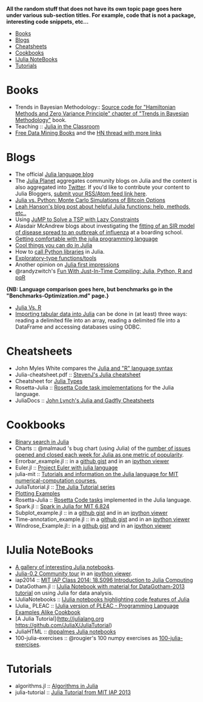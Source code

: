 **All the random stuff that does not have its own topic page goes here under various sub-section titles. For example, code that is not a package, interesting code snippets, etc...**

* [Books](#books)
* [Blogs](#blogs)
* [Cheatsheets](#cheatsheets)
* [Cookbooks](#cookbooks)
* [IJulia NoteBooks](#ijulia-notebooks)
* [Tutorials](#tutorials) 


# Books
* Trends in Bayesian Methodology:: [Source code for "Hamiltonian Methods and Zero Variance Principle" chapter of "Trends in Bayesian Methodology"](https://github.com/scidom/hmc_and_zv_book_chapter.jl) book.
* Teaching :: [Julia in the Classroom](http://julialang.org/teaching/)
* [Free Data Mining Books](http://christonard.com/12-free-data-mining-books/) and the [HN thread with more links](https://news.ycombinator.com/item?id=7760969)


# Blogs 
* The official [Julia language blog](http://julialang.org/blog/)
* The [Julia Planet](http://www.juliabloggers.com/) aggregates community blogs on Julia and the content is also aggregated into [Twitter](https://twitter.com/juliabloggers). If you'd like to contribute your content to Julia Bloggers, [submit your RSS/Atom feed link here](http://www.juliabloggers.com/julia-bloggers-submit-rss-feed/). 
* [Julia vs. Python: Monte Carlo Simulations of Bitcoin Options](http://rawrjustin.github.io/blog/2014/03/18/julia-vs-python-monte-carlo-simulations-of-bitcoin-options/)
* [Leah Hanson's blog post about helpful Julia functions: help, methods, etc..](http://blog.leahhanson.us/drafts/julia-helps.html)
* Using [JuMP to Solve a TSP with Lazy Constraints](http://iaindunning.com/2013/mip-callback.html)	
* Alasdair McAndrew blogs about investigating the [fitting of an SIR model of disease spread to an outbreak of influenza](https://amca01.wordpress.com/2014/01/08/meeting-julia/) at a boarding school.
* [Getting comfortable with the julia programming language](http://assoc.tumblr.com/post/70484963303/getting-comfortable-with-the-julia-programming-language)
* [Cool things you can do in Julia](http://assoc.tumblr.com/post/71454527084/cool-things-you-can-do-in-julia)
* How to [call Python libraries](http://blog.leahhanson.us/julia-calling-python-calling-julia.html) in Julia.
* [Exploratory-type functions/tools](http://blog.leahhanson.us/julia-helps.html)
* Another opinion on [Julia first impressions](http://eyeballtrees.com/posts/julia-impressions.html)
* @randyzwitch's [Fun With Just-In-Time Compiling: Julia, Python, R and pqR](http://randyzwitch.com/python-pypy-julia-r-pqr-jit-just-in-time-compiler/)


**{NB: Language comparison goes here, but benchmarks go in the "Benchmarks-Optimization.md" page.}**
* [Julia Vs. R](https://github.com/johnmyleswhite/JuliaVsR)
* [Importing tabular data into Julia](http://www.r-bloggers.com/tabular-data-io-in-julia/) can be done in (at least) three ways: reading a delimited file into an array, reading a delimited file into a DataFrame and accessing databases using ODBC.


# Cheatsheets 
* John Myles White compares the [Julia and "R" language syntax](http://www.johnmyleswhite.com/notebook/2012/04/09/comparing-julia-and-rs-vocabularies/)
* Julia-cheatsheet.pdf :: [StevenJ's Julia cheatsheet](http://math.mit.edu/%7Estevenj/Julia-cheatsheet.pdf)
* Cheatsheet for [Julia Types](https://github.com/tanmaykm/julia_types)
* Rosetta-Julia :: [Rosetta Code task implementations](https://github.com/karbarcca/Rosetta-Julia) for the Julia language.
* JuliaDocs :: [John Lynch's Julia and Gadfly Cheatsheets](https://github.com/john9631/JuliaDocs)


# Cookbooks 
* [Binary search in Julia](http://rosettacode.org/wiki/Binary_search#Julia)
* Charts :: @malmaud 's bug chart (using Julia) of the [number of issues opened and closed each week for Julia as one metric of popularity](https://gist.github.com/malmaud/9025047). 
* Errorbar_example.jl :: in a [github gist](https://gist.github.com/gizmaa/7199563) and in an [ipython viewer](http://nbviewer.ipython.org/7210792)
* Euler.jl :: [Project Euler with julia language](https://github.com/moon6pence/Euler.jl)
* julia-mit :: [Tutorials and information on the Julia language for MIT numerical-computation courses.](https://github.com/stevengj/julia-mit)
* JuliaTutorial.jl :: [The Julia Tutorial series](https://github.com/abhi123link/JuliaTutorial.jl)
* [Plotting Examples](https://gist.github.com/gizmaa/7214002)
* Rosetta-Julia :: [Rosetta Code tasks](https://github.com/karbarcca/Rosetta-Julia) implemented in the Julia language.
* Spark.jl :: [Spark in Julia for MIT 6.824](https://github.com/d9w/Spark.jl)
* Subplot_example.jl :: in a [github gist](https://gist.github.com/gizmaa/7199540) and in an [ipython viewer](http://nbviewer.ipython.org/7211037)
* Time-annotation_example.jl :: in a [github gist](https://gist.github.com/gizmaa/7199519) and in an [ipython viewer](http://nbviewer.ipython.org/7211049)
* Windrose_Example.jl:: in a [github gist](https://gist.github.com/gizmaa/7199478) and in an [ipython viewer](http:/nbviewer.ipython.org/7211059)



# IJulia NoteBooks
* [A gallery of interesting Julia notebooks](https://github.com/ipython/ipython/wiki/A-gallery-of-interesting-IPython-Notebooks#julia-notebooks).
* [Julia-0.2 Community tour](https://github.com/JuliaX/IJuliaNotebooks) in an [ipython viewer](http://nbviewer.ipython.org/urls/raw.github.com/JuliaX/IJuliaNotebooks/master/julia-0.2-community-tour.ipynb).
* iap2014 :: [MIT IAP Class 2014: 18.S096 Introduction to Julia Computing](https://github.com/JuliaX/iap2014)
* DataGotham.jl :: [IJulia Notebook with material for DataGotham-2013 tutorial](https://github.com/johnmyleswhite/DataGotham.jl) on using Julia for data analysis.
* IJuliaNotebooks :: [IJulia notebooks highlighting code features of Julia](https://github.com/JuliaX/IJuliaNotebooks)
* IJulia_ PLEAC :: [IJulia version of PLEAC - Programming Language Examples Alike Cookbook](https://github.com/catawbasam/IJulia_PLEAC)
* [A Julia Tutorial](http://julialang.org https://github.com/JuliaX/JuliaTutorial)
* JuliaHTML :: [@ppalmes Julia notebooks](https://github.com/ppalmes/JuliaHTML)
* 100-julia-exercises :: @rougier's 100 numpy exercises as [100-julia-exercises](https://github.com/chezou/julia-100-exercises).


# Tutorials
* algorithms.jl :: [Algorithms in Julia](https://github.com/cfusting/algorithms.jl)
* julia-tutorial :: [Julia Tutorial from MIT IAP 2013](https://github.com/JuliaLang/julia-tutorial)

